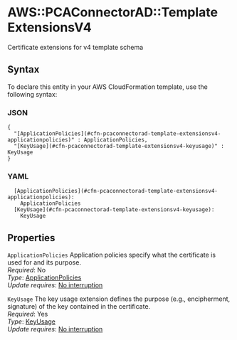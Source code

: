 # AWS::PCAConnectorAD::Template ExtensionsV4<a name="aws-properties-pcaconnectorad-template-extensionsv4"></a>

Certificate extensions for v4 template schema

## Syntax<a name="aws-properties-pcaconnectorad-template-extensionsv4-syntax"></a>

To declare this entity in your AWS CloudFormation template, use the following syntax:

### JSON<a name="aws-properties-pcaconnectorad-template-extensionsv4-syntax.json"></a>

```
{
  "[ApplicationPolicies](#cfn-pcaconnectorad-template-extensionsv4-applicationpolicies)" : ApplicationPolicies,
  "[KeyUsage](#cfn-pcaconnectorad-template-extensionsv4-keyusage)" : KeyUsage
}
```

### YAML<a name="aws-properties-pcaconnectorad-template-extensionsv4-syntax.yaml"></a>

```
  [ApplicationPolicies](#cfn-pcaconnectorad-template-extensionsv4-applicationpolicies): 
    ApplicationPolicies
  [KeyUsage](#cfn-pcaconnectorad-template-extensionsv4-keyusage): 
    KeyUsage
```

## Properties<a name="aws-properties-pcaconnectorad-template-extensionsv4-properties"></a>

`ApplicationPolicies`  <a name="cfn-pcaconnectorad-template-extensionsv4-applicationpolicies"></a>
Application policies specify what the certificate is used for and its purpose\.  
*Required*: No  
*Type*: [ApplicationPolicies](aws-properties-pcaconnectorad-template-applicationpolicies.md)  
*Update requires*: [No interruption](https://docs.aws.amazon.com/AWSCloudFormation/latest/UserGuide/using-cfn-updating-stacks-update-behaviors.html#update-no-interrupt)

`KeyUsage`  <a name="cfn-pcaconnectorad-template-extensionsv4-keyusage"></a>
The key usage extension defines the purpose \(e\.g\., encipherment, signature\) of the key contained in the certificate\.  
*Required*: Yes  
*Type*: [KeyUsage](aws-properties-pcaconnectorad-template-keyusage.md)  
*Update requires*: [No interruption](https://docs.aws.amazon.com/AWSCloudFormation/latest/UserGuide/using-cfn-updating-stacks-update-behaviors.html#update-no-interrupt)